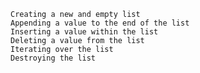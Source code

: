 
    Creating a new and empty list
    Appending a value to the end of the list
    Inserting a value within the list
    Deleting a value from the list
    Iterating over the list
    Destroying the list
